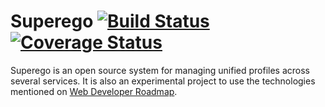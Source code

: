 # Superego [![Build Status](https://travis-ci.org/benkim0414/superego.svg?branch=test%2Fprofile)](https://travis-ci.org/benkim0414/superego) [![Coverage Status](https://coveralls.io/repos/github/benkim0414/superego/badge.svg?branch=master)](https://coveralls.io/github/benkim0414/superego?branch=master)

Superego is an open source system for managing unified profiles across several services. It is also an experimental project to use the technologies mentioned on [Web Developer Roadmap](https://github.com/kamranahmedse/developer-roadmap).